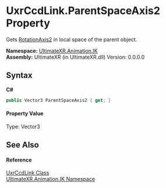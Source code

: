 # UxrCcdLink.ParentSpaceAxis2 Property 
 

Gets <a href="P_UltimateXR_Animation_IK_UxrCcdLink_RotationAxis2">RotationAxis2</a> in local space of the parent object.

**Namespace:**&nbsp;<a href="N_UltimateXR_Animation_IK">UltimateXR.Animation.IK</a><br />**Assembly:**&nbsp;UltimateXR (in UltimateXR.dll) Version: 0.0.0.0

## Syntax

**C#**<br />
``` C#
public Vector3 ParentSpaceAxis2 { get; }
```


#### Property Value
Type: Vector3

## See Also


#### Reference
<a href="T_UltimateXR_Animation_IK_UxrCcdLink">UxrCcdLink Class</a><br /><a href="N_UltimateXR_Animation_IK">UltimateXR.Animation.IK Namespace</a><br />